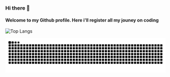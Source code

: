 ### Hi there 👋


#### Welcome to my Github profile. Here i'll register all my jouney on coding

<!--
**checkioname/checkioname** is a ✨ _special_ ✨ repository because its `README.md` (this file) appears on your GitHub profile.

Here are some ideas to get you started:
-->
![Top Langs](https://github-readme-stats.vercel.app/api/top-langs/?username=checkioname&theme=tokyonight)
 




![Snake animation](https://github.com/checkioname/checkioname/blob/output/github-contribution-grid-snake.svg)
